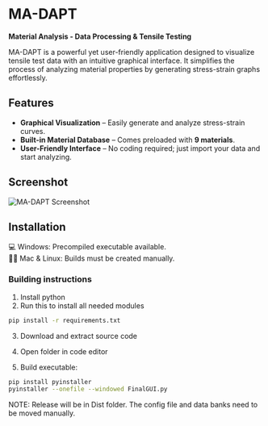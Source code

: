# **MA-DAPT**  

**Material Analysis - Data Processing & Tensile Testing**  

MA-DAPT is a powerful yet user-friendly application designed to visualize tensile test data with an intuitive graphical interface. It simplifies the process of analyzing material properties by generating stress-strain graphs effortlessly.  

## **Features**  
- **Graphical Visualization** – Easily generate and analyze stress-strain curves.  
- **Built-in Material Database** – Comes preloaded with **9 materials**.  
- **User-Friendly Interface** – No coding required; just import your data and start analyzing.  

## **Screenshot**  
![MA-DAPT Screenshot](https://github.com/user-attachments/assets/04986549-523f-45ea-8e60-07a19a3c5e79)  

## Installation
💻 Windows: Precompiled executable available.  
🍏🐧 Mac & Linux: Builds must be created manually.  
### Building instructions

1. Install python 
2. Run this to install all needed modules
```Bash
pip install -r requirements.txt
```
3. Download and extract source code
4. Open folder in code editor
   
5. Build executable:
```bash  
pip install pyinstaller
pyinstaller --onefile --windowed FinalGUI.py
```
NOTE: Release will be in Dist folder. The config file and data banks need to be moved manually.


